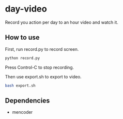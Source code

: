day-video
=========

Record you action per day to an hour video and watch it.

How to use
-------------

First, run record.py to record screen.

```bash
python record.py
```

Press Control-C to stop recording.

Then use export.sh to export to video.

```bash
bash export.sh
```

Dependencies
-------------

- mencoder

